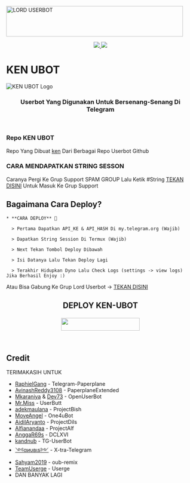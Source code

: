 <a href="https://cooltext.com"><img src="https://images.cooltext.com/5539761.gif" width="473" height="82" alt="LORD USERBOT" /></a>


<p align="center">
  <a href="https://github.com/kenzx23/KEN-UBOT/fork">
    <img src="https://img.shields.io/github/forks/kenzx23/KEN-UBOT?label=Fork&style=social">
    
  </a>
  <a href="https://github.com/kenzx23/KEN-UBOT">
    <img src="https://img.shields.io/github/stars/kenzx23/KEN-UBOT?style=social">
  </a>
</p>  

# KEN UBOT
![KEN UBOT Logo](https://telegra.ph/file/62dc59b2013a48f9cc8f3.jpg)

<h3 align="center">Userbot Yang Digunakan Untuk Bersenang-Senang Di Telegram</h3>
<p align="center">&nbsp;</p>

### Repo KEN UBOT
Repo Yang Dibuat [ken](https://t.me/xgothboi) Dari Berbagai Repo Userbot Github 


### CARA MENDAPATKAN STRING SESSON

Caranya Pergi Ke Grup Support SPAM GROUP Lalu Ketik #String [TEKAN DISINI](https://t.me/zeusspam) Untuk Masuk Ke Grup Support

## Bagaimana Cara Deploy?

```
* **CARA DEPLOY** 🔧

  > Pertama Dapatkan API_KE & API_HASH Di my.telegram.org (Wajib)

  > Dapatkan String Session Di Termux (Wajib)

  > Next Tekan Tombol Deploy Dibawah

  > Isi Datanya Lalu Tekan Deploy Lagi

  > Terakhir Hidupkan Dyno Lalu Check Logs (settings -> view logs) Jika Berhasil Enjoy :)
```
Atau Bisa Gabung Ke Grup Lord Userbot -> [TEKAN DISINI](https://t.me/LordUserbot_Group)
## <p align="center">DEPLOY KEN-UBOT</p>


<p align="center"><a href="https://heroku.com/deploy?template=https://github.com/kenzx23/KEN-UBOT/tree/KEN-UBOT"> <img src="https://img.shields.io/badge/Deploy%20Ke%20Heroku-magenta?style=flat&logo=heroku" width="210" height="34.45" /></a></p>

<br>
</p>

## Credit
TERIMAKASIH UNTUK

*   [RaphielGang](https://github.com/RaphielGang) - Telegram-Paperplane
*   [AvinashReddy3108](https://github.com/AvinashReddy3108) - PaperplaneExtended
*   [Mkaraniya](https://github.com/mkaraniya) & [Dev73](https://github.com/Devp73) - OpenUserBot
*   [Mr.Miss](https://github.com/keselekpermen69) - UserButt
*   [adekmaulana](https://github.com/adekmaulana) - ProjectBish
*   [MoveAngel](https://github.com/MoveAngel) - One4uBot
*   [AidilAryanto](https://github.com/aidilaryanto) - ProjectDils 
*   [Alfianandaa](https://github.com/alfianandaa/ProjectAlf) - ProjectAlf
*   [AnggaR69s](https://github.com/GengKapak/DCLXVI) - DCLXVI
*   [kandnub](https://github.com/kandnub) - TG-UserBot
*   [༺αиυвιѕ༻](https://github.com/Dark-Princ3) - X-tra-Telegram
*   [Sahyam2019](https://github.com/sahyam2019/oub-remix) - oub-remix
*   [TeamUserge](https://github.com/UsergeTeam/Userge) - Userge
*   DAN BANYAK LAGI 
